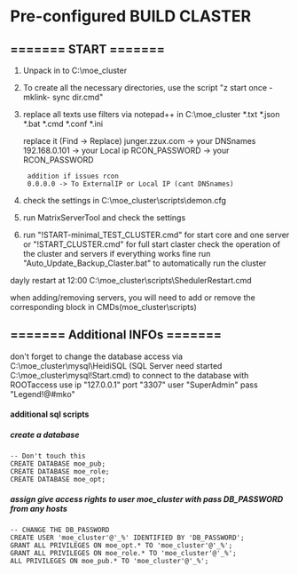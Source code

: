 
# Pre-configured BUILD CLASTER
## ======= START =======
1. Unpack in to C:\moe_cluster
2. To create all the necessary directories, use the script "z start once - mklink- sync dir.cmd"
3. replace all texts use filters via notepad++ in C:\moe_cluster
    *.txt *.json *.bat *.cmd *.conf *.ini

	replace it (Find -> Replace)
	junger.zzux.com -> your DNSnames
	192.168.0.101 -> your Local ip
	RCON_PASSWORD -> your RCON_PASSWORD

		addition if issues rcon
		0.0.0.0 -> To ExternalIP or Local IP (cant DNSnames)
4. check the settings in C:\moe_cluster\scripts\demon.cfg
5. run MatrixServerTool and check the settings
6. run "!START-minimal_TEST_CLUSTER.cmd" for start core and one server or "!START_CLUSTER.cmd" for full start claster
	check the operation of the cluster and servers
	if everything works fine run "Auto_Update_Backup_Claster.bat" to automatically run the cluster
	
dayly restart at 12:00 C:\moe_cluster\scripts\ShedulerRestart.cmd

when adding/removing servers, you will need to add or remove the corresponding block in CMDs(moe_cluster\scripts)

## ======= Additional INFOs =======
don't forget to change the database access via C:\moe_cluster\mysql\HeidiSQL (SQL Server need started C:\moe_cluster\mysql\!Start.cmd)
to connect to the database with ROOTaccess use ip "127.0.0.1" port "3307" user "SuperAdmin" pass "Legend!@#mko"

#### additional sql scripts

##### create a database
	-- Don't touch this
	CREATE DATABASE moe_pub;
	CREATE DATABASE moe_role;
	CREATE DATABASE moe_opt;

##### assign give access rights to user moe_cluster with pass DB_PASSWORD from any hosts
	-- CHANGE THE DB_PASSWORD
	CREATE USER 'moe_cluster'@'_%' IDENTIFIED BY 'DB_PASSWORD';
	GRANT ALL PRIVILEGES ON moe_opt.* TO 'moe_cluster'@'_%';
	GRANT ALL PRIVILEGES ON moe_role.* TO 'moe_cluster'@'_%';
	ALL PRIVILEGES ON moe_pub.* TO 'moe_cluster'@'_%';
